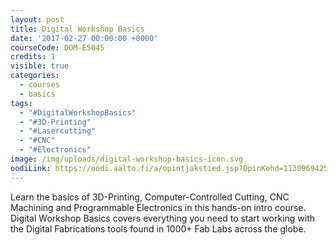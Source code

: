 ```yaml
---
layout: post
title: Digital Workshop Basics
date: '2017-02-27 00:00:00 +0000'
courseCode: DOM-E5045
credits: 1
visible: true
categories:
  - courses
  - basics
tags:
  - "#DigitalWorkshopBasics"
  - "#3D-Printing"
  - "#Lasercutting"
  - "#CNC"
  - "#Electronics"
image: /img/uploads/digital-workshop-basics-icon.svg
oodiLink: https://oodi.aalto.fi/a/opintjakstied.jsp?OpinKohd=1130969425&haettuOpas=-1
---
```


Learn the basics of 3D-Printing, Computer-Controlled Cutting, CNC Machining and Programmable Electronics in this hands-on intro course. Digital Workshop Basics covers everything you need to start working with the Digital Fabrications tools found in 1000+ Fab Labs across the globe.
